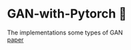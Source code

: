 # GAN-with-Pytorch :ocean:
The implementations some types of GAN  
[paper](https://arxiv.org/abs/1610.09585 "with a title")  


